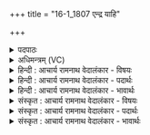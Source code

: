 +++
title = "16-1_1807 एन्द्र याहि"

+++
<details><summary>पदपाठः</summary>

आ꣢। इ꣣न्द्र। याहि। ह꣡रि꣢꣯भिः। उ꣡प꣢꣯। क꣡ण्व꣢꣯स्य। सु꣣ष्टुति꣢म्। सु꣣। स्तुति꣢म्। दि꣣वः꣢। अ꣣मु꣡ष्य꣢। शा꣡स꣢꣯तः। दि꣡व꣢꣯म्। य꣣य꣢। दि꣣वावसो। दिवा। वसो। १८०७।
</details>

<details><summary>अधिमन्त्रम् (VC)</summary>

- इन्द्रः
- नीपातिथिः काण्वः
- अनुष्टुप्
- गान्धारः
</details>

<details><summary>हिन्दी : आचार्य रामनाथ वेदालंकार - विषयः</summary>

प्रथम ऋचा पूर्वार्चिक में ३४८ क्रमाङ्क पर व्याख्यात हो चुकी है। यहाँ उपासक जगदीश्वर को पुकार रहा है।
</details>

<details><summary>हिन्दी : आचार्य रामनाथ वेदालंकार - पदार्थः</summary>

पदार्थान्वय -  हे (इन्द्र) जगदीश्वर ! आप (हरिभिः) आनन्द-रसों के साथ (कण्वस्य) मेधावी उपासक की (सुष्टुतिम्) उत्कृष्ट स्तुति में (उप-आयाहि) आओ। हे (दिवावसो) दीप्तिधन जगदीश ! (दिवः) तेजोमयी देह-रूप अयोध्या पुरी के (शासतः) शासक (अमुष्य) इस मेधावी उपासक की (दिवम्) तेजोमयी देह-पुरी में,आप (यय) पहुँचो ॥१॥
</details>

<details><summary>हिन्दी : आचार्य रामनाथ वेदालंकार - भावार्थः</summary>

भावार्थ -  जैसे परमेश्वर ब्रह्माण्ड का शासक है,वैसे ही जीवात्मा देह का शासक है। वह चक्रवर्त्ती सम्राट् जगदीश्वर स्तोता की देहपुरी में आकर आतिथ्य स्वीकार करे ॥१॥
</details>

<details><summary>संस्कृत : आचार्य रामनाथ वेदालंकार - विषयः</summary>

तत्र प्रथमा ऋक् पूर्वार्चिके ३४८ क्रमाङ्के व्याख्यातपूर्वा। अत्रोपासकेन जगदीश्वर आहूयते।
</details>

<details><summary>संस्कृत : आचार्य रामनाथ वेदालंकार - पदार्थः</summary>

पदार्थान्वय -  हे (इन्द्र) जगदीश्वर ! त्वम् (हरिभिः) आनन्दरसरूपैः सोमरसैः सह[हरिः सोमः। निरु० ४।१९] (कण्वस्य) मेधाविनः उपासकस्य।[कण्व इति मेधाविनाम। निघं० ३।१५।] (सुष्टुतिम्) शोभनां स्तुतिम् (उप-आ-याहि) उपागच्छ। हे (दिवावसो) दीप्तिधन जगदीश ! (दिवः) द्योतमानायाः देहरूपाया अयोध्यापुर्याः (शासतः) शासकस्य (अमुष्य) मेधाविनः उपासकस्य (दिवम्) द्योतमानां देहपुरीम्,त्वम् (यय२) गच्छ।[या प्रापणे अदादिः,छान्दसः शपः श्लुः,ततो लोडन्तं मध्यमैकवचने छान्दसं रूपम्। ‘लोट् च’ अ० ८।१।५२ इति निघातप्रतिषेधः। देहपुर्या अयोध्येति नाम। यथाह श्रुतिः—अ॒ष्टाच॑क्रा॒ नव॑द्वारा दे॒वानां॒ पुर॑यो॒ध्या (अथ० १०।२।३१) इति]॥१॥
</details>

<details><summary>संस्कृत : आचार्य रामनाथ वेदालंकार - भावार्थः</summary>

भावार्थ -  यथा परमेश्वरो ब्रह्माण्डस्य शासकस्तथा जीवात्मा देहस्य शासकः। स चक्रवर्ती सम्राड् जगदीश्वरः स्तोतुर्देहपुरं समागम्यातिथ्यं स्वीकरोतु ॥१॥
</details>
